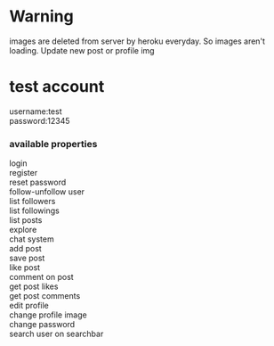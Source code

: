 
# Warning
images are deleted from server by heroku everyday. So images aren't loading. Update new post or profile img 

# test account

username:test <br/>
password:12345 <br/>




### available properties
login <br/>
register<br/>
reset password<br/>
follow-unfollow user<br/>
list followers<br/>
list followings<br/>
list posts<br/>
explore<br/>
chat system<br/>
add post<br/>
save post<br/>
like post<br/>
comment on post<br/>
get post likes<br/>
get post comments<br/>
edit profile<br/>
change profile image<br/>
change password<br/>
search user on searchbar
